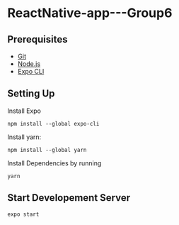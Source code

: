 # ReactNative-app---Group6

## Prerequisites

- [Git](https://git-scm.com/downloads)
- [Node.js](https://nodejs.org/en/download/)
- [Expo CLI](https://docs.expo.dev/get-started/installation/)

## Setting Up

Install Expo
```
npm install --global expo-cli
```

Install yarn:
```
npm install --global yarn
```

Install Dependencies by running
```
yarn
```

## Start Developement Server
```
expo start
```
